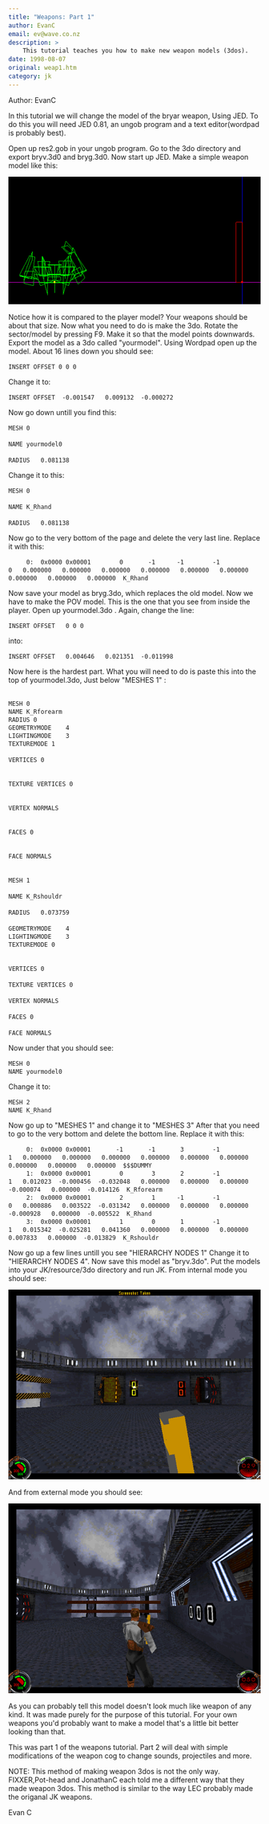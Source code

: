 ```yaml
---
title: "Weapons: Part 1"
author: EvanC
email: ev@wave.co.nz
description: >
    This tutorial teaches you how to make new weapon models (3dos).
date: 1998-08-07
original: weap1.htm
category: jk
---
```


Author: EvanC

  
In this tutorial we will change the model of the bryar weapon, Using
JED. To do this you will need JED 0.81, an ungob program and a text
editor(wordpad is probably best).  
  
Open up res2.gob in your ungob program. Go to the 3do directory and
export bryv.3d0 and bryg.3d0. Now start up JED. Make a simple weapon
model like this:  
  

![](weap1.GIF)

  
  
Notice how it is compared to the player model? Your weapons should be
about that size. Now what you need to do is make the 3do. Rotate the
sector/model by pressing F9. Make it so that the model points downwards.
Export the model as a 3do called "yourmodel". Using Wordpad open up the
model. About 16 lines down you should see:

    INSERT OFFSET 0 0 0

Change it to:

    INSERT OFFSET  -0.001547   0.009132  -0.000272

Now go down untill you find this:

    MESH 0
    
    NAME yourmodel0
    
    RADIUS   0.081138

  
  
Change it to this:

    MESH 0
    
    NAME K_Rhand
    
    RADIUS   0.081138

Now go to the very bottom of the page and delete the very last line.
Replace it with this:

``` 
     0:  0x0000 0x00001        0       -1      -1        -1             0   0.000000   0.000000   0.000000   0.000000   0.000000   0.000000   0.000000   0.000000   0.000000  K_Rhand
```

Now save your model as bryg.3do, which replaces the old model. Now we
have to make the POV model. This is the one that you see from inside the
player. Open up yourmodel.3do . Again, change the line:

    INSERT OFFSET   0 0 0

into:

    INSERT OFFSET   0.004646   0.021351  -0.011998

Now here is the hardest part. What you will need to do is paste this
into the top of yourmodel.3do, Just below "MESHES 1" :  
  

``` 

MESH 0
NAME K_Rforearm
RADIUS 0
GEOMETRYMODE    4
LIGHTINGMODE    3
TEXTUREMODE 1

VERTICES 0


TEXTURE VERTICES 0


VERTEX NORMALS


FACES 0


FACE NORMALS


MESH 1

NAME K_Rshouldr

RADIUS   0.073759

GEOMETRYMODE    4
LIGHTINGMODE    3
TEXTUREMODE 0


VERTICES 0

TEXTURE VERTICES 0

VERTEX NORMALS

FACES 0

FACE NORMALS
```

Now under that you should see:

    MESH 0
    NAME yourmodel0

Change it to:

    MESH 2
    NAME K_Rhand

Now go up to "MESHES 1" and change it to "MESHES 3" After that you need
to go to the very bottom and delete the bottom line. Replace it with
this:  
  

``` 
     0:  0x0000 0x00001       -1       -1       3        -1             1   0.000000   0.000000   0.000000   0.000000   0.000000   0.000000   0.000000   0.000000   0.000000  $$$DUMMY
     1:  0x0000 0x00001        0        3       2        -1             1   0.012023  -0.000456  -0.032048   0.000000   0.000000   0.000000  -0.000074   0.000000  -0.014126  K_Rforearm
     2:  0x0000 0x00001        2        1      -1        -1             0   0.000886   0.003522  -0.031342   0.000000   0.000000   0.000000  -0.000928   0.000000  -0.005522  K_Rhand
     3:  0x0000 0x00001        1        0       1        -1             1   0.015342  -0.025281   0.041360   0.000000   0.000000   0.000000   0.007833   0.000000  -0.013829  K_Rshouldr
```

  
  
Now go up a few lines untill you see "HIERARCHY NODES 1" Change it to
"HIERARCHY NODES 4". Now save this model as "bryv.3do". Put the models
into your JK/resource/3do directory and run JK. From internal mode you
should see:  
  

![](weap2.GIF)

  
  
And from external mode you should see:  
  

![](weap3.GIF)

  
  
As you can probably tell this model doesn't look much like weapon of any
kind. It was made purely for the purpose of this tutorial. For your own
weapons you'd probably want to make a model that's a little bit better
looking than that.  
  
This was part 1 of the weapons tutorial. Part 2 will deal with simple
modifications of the weapon cog to change sounds, projectiles and
more.  
  
NOTE: This method of making weapon 3dos is not the only way.
FIXXER,Pot-head and JonathanC each told me a different way that they
made weapon 3dos. This method is similar to the way LEC probably made
the origanal JK weapons.  
  
Evan C
